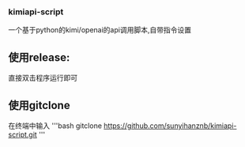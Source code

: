 ### kimiapi-script
一个基于python的kimi/openai的api调用脚本,自带指令设置

## 使用release:
直接双击程序运行即可

## 使用gitclone
在终端中输入
'''bash
gitclone https://github.com/sunyihanznb/kimiapi-script.git
'''
